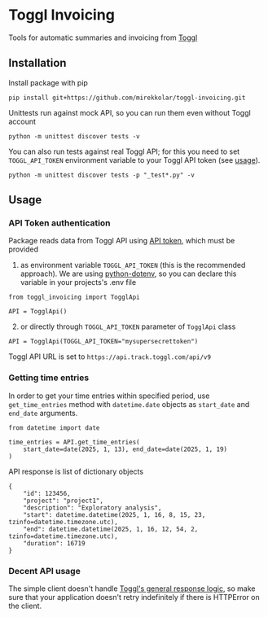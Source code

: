 # Toggl Invoicing

Tools for automatic summaries and invoicing from [Toggl](https://toggl.com/)

## Installation

Install package with pip

```
pip install git+https://github.com/mirekkolar/toggl-invoicing.git
```

Unittests run against mock API, so you can run them even without Toggl account
```
python -m unittest discover tests -v
```

You can also run tests against real Toggl API; for this you need to set `TOGGL_API_TOKEN` environment variable to your Toggl API token (see [usage](#api-token-authentication)).
```
python -m unittest discover tests -p "_test*.py" -v
```

## Usage

### <a id = "api-token-authentication"></a> API Token authentication

Package reads data from Toggl API using [API token](https://engineering.toggl.com/docs/authentication/#http-basic-auth-with-api-token), which must be provided
1. as environment variable `TOGGL_API_TOKEN` (this is the recommended approach). We are using [python-dotenv](https://pypi.org/project/python-dotenv/), so you can declare this variable in your projects's .env file
```
from toggl_invoicing import TogglApi

API = TogglApi()
```
2. or directly through `TOGGL_API_TOKEN` parameter of `TogglApi` class
```
API = TogglApi(TOGGL_API_TOKEN="mysupersecrettoken")
```

Toggl API URL is set to `https://api.track.toggl.com/api/v9`

### Getting time entries

In order to get your time entries within specified period, use `get_time_entries` method with `datetime.date` objects as `start_date` and `end_date` arguments.
```
from datetime import date

time_entries = API.get_time_entries(
    start_date=date(2025, 1, 13), end_date=date(2025, 1, 19)
)
```
API response is list of dictionary objects
```
{
    "id": 123456,
    "project": "project1",
    "description": "Exploratory analysis",
    "start": datetime.datetime(2025, 1, 16, 8, 15, 23, tzinfo=datetime.timezone.utc),
    "end": datetime.datetime(2025, 1, 16, 12, 54, 2, tzinfo=datetime.timezone.utc),
    "duration": 16719
}
```

### Decent API usage

The simple client doesn't handle [Toggl's general response logic](https://engineering.toggl.com/docs/#generic-responses), so make sure that your application doesn't retry indefinitely if there is HTTPError on the client.